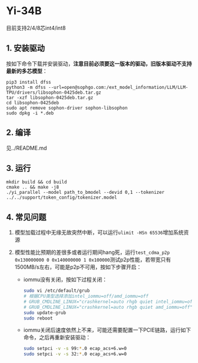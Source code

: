# Yi-34B
目前支持2/4/8芯int4/int8
## 1. 安装驱动
按如下命令下载并安装驱动，**注意目前必须要这一版本的驱动，旧版本驱动不支持最新的多芯模型**：
```shell
pip3 install dfss
python3 -m dfss --url=open@sophgo.com:/ext_model_information/LLM/LLM-TPU/drivers/libsophon-0425deb.tar.gz
tar -xzf libsophon-0425deb.tar.gz
cd libsophon-0425deb
sudo apt remove sophon-driver sophon-libsophon
sudo dpkg -i *.deb

```

## 2. 编译
见../README.md

## 3. 运行
```shell
mkdir build && cd build
cmake .. && make -j8
./yi_parallel --model path_to_bmodel --devid 0,1 --tokenizer ../../support/token_config/tokenizer.model
```

## 4. 常见问题

1) 模型加载过程中无缘无故突然中断，可以运行`ulimit -HSn 65536`增加系统资源

2) 模型性能比预期的差很多或者运行期间hang死，运行`test_cdma_p2p 0x130000000 0 0x140000000 1 0x100000`测试p2p性能，若带宽只有1500MB/s左右，可能是p2p不可用，按如下步骤开启：
    - iommu没有关闭，按如下过程关闭：
      ```bash
      sudo vi /etc/default/grub
      # 根据CPU类型选择添加intel_iommu=off/amd_iommu=off
      # GRUB_CMDLINE_LINUX="crashkernel=auto rhgb quiet intel_iommu=off"
      # GRUB_CMDLINE_LINUX="crashkernel=auto rhgb quiet amd_iommu=off"
      sudo update-grub
      sudo reboot
      ```
    - iommu关闭后速度依然上不来，可能还需要配置一下PCIE链路，运行如下命令，之后再重新安装驱动：
      ```bash
      sudo setpci -v -s 99:*.0 ecap_acs+6.w=0
      sudo setpci -v -s 32:*.0 ecap_acs+6.w=0
      ```

